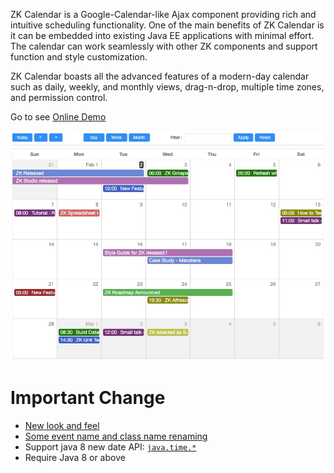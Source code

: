 ZK Calendar is a Google-Calendar-like Ajax component providing rich and
intuitive scheduling functionality. One of the main benefits of ZK
Calendar is it can be embedded into existing Java EE applications with
minimal effort. The calendar can work seamlessly with other ZK
components and support function and style customization.

ZK Calendar boasts all the advanced features of a modern-day calendar
such as daily, weekly, and monthly views, drag-n-drop, multiple time
zones, and permission control.

Go to see [Online Demo](https://www.zkoss.org/zkdemo/zk_calendar/zk_calendar)

![](/zk_calendar_essentials/images/ZKCalEss_CalendarIntroduction.png)

# Important Change

- [New look and feel](ZK_Calendar_Essentials/themes)
- [ Some event name and class name renaming]({{site.baseurl}}/zk_calendar_essentials/displaying_calendar_items)
- Support java 8 new date API: [`java.time.*`](https://docs.oracle.com/javase/8/docs/api/java/time/package-summary.html)
- Require Java 8 or above
